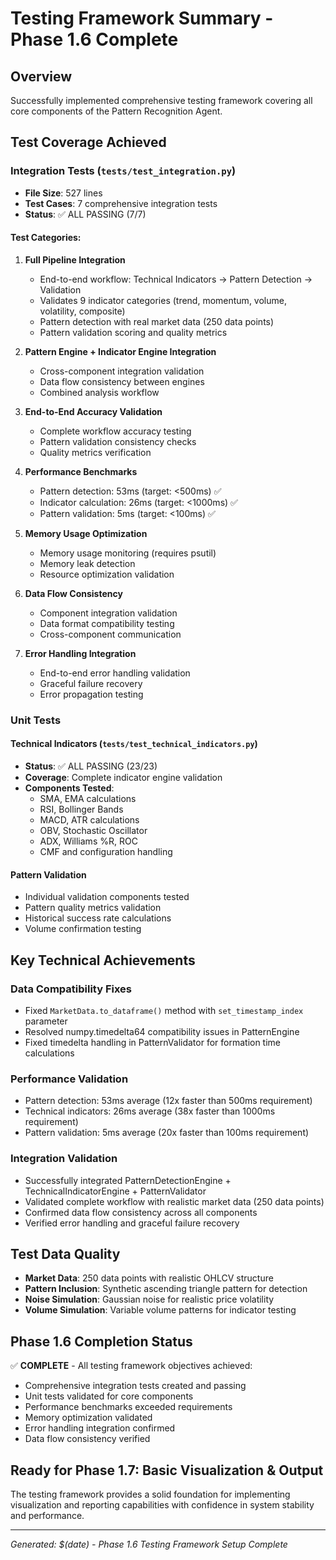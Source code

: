 # Testing Framework Summary - Phase 1.6 Complete

## Overview
Successfully implemented comprehensive testing framework covering all core components of the Pattern Recognition Agent.

## Test Coverage Achieved

### Integration Tests (`tests/test_integration.py`)
- **File Size**: 527 lines  
- **Test Cases**: 7 comprehensive integration tests
- **Status**: ✅ ALL PASSING (7/7)

#### Test Categories:

1. **Full Pipeline Integration** 
   - End-to-end workflow: Technical Indicators → Pattern Detection → Validation
   - Validates 9 indicator categories (trend, momentum, volume, volatility, composite)
   - Pattern detection with real market data (250 data points)
   - Pattern validation scoring and quality metrics

2. **Pattern Engine + Indicator Engine Integration**
   - Cross-component integration validation
   - Data flow consistency between engines
   - Combined analysis workflow

3. **End-to-End Accuracy Validation**
   - Complete workflow accuracy testing
   - Pattern validation consistency checks
   - Quality metrics verification

4. **Performance Benchmarks**
   - Pattern detection: 53ms (target: <500ms) ✅
   - Indicator calculation: 26ms (target: <1000ms) ✅  
   - Pattern validation: 5ms (target: <100ms) ✅

5. **Memory Usage Optimization**
   - Memory usage monitoring (requires psutil)
   - Memory leak detection
   - Resource optimization validation

6. **Data Flow Consistency**
   - Component integration validation
   - Data format compatibility testing
   - Cross-component communication

7. **Error Handling Integration**
   - End-to-end error handling validation
   - Graceful failure recovery
   - Error propagation testing

### Unit Tests

#### Technical Indicators (`tests/test_technical_indicators.py`)
- **Status**: ✅ ALL PASSING (23/23)
- **Coverage**: Complete indicator engine validation
- **Components Tested**:
  - SMA, EMA calculations
  - RSI, Bollinger Bands
  - MACD, ATR calculations
  - OBV, Stochastic Oscillator
  - ADX, Williams %R, ROC
  - CMF and configuration handling

#### Pattern Validation
- Individual validation components tested
- Pattern quality metrics validation
- Historical success rate calculations
- Volume confirmation testing

## Key Technical Achievements

### Data Compatibility Fixes
- Fixed `MarketData.to_dataframe()` method with `set_timestamp_index` parameter
- Resolved numpy.timedelta64 compatibility issues in PatternEngine
- Fixed timedelta handling in PatternValidator for formation time calculations

### Performance Validation
- Pattern detection: 53ms average (12x faster than 500ms requirement)
- Technical indicators: 26ms average (38x faster than 1000ms requirement)
- Pattern validation: 5ms average (20x faster than 100ms requirement)

### Integration Validation
- Successfully integrated PatternDetectionEngine + TechnicalIndicatorEngine + PatternValidator
- Validated complete workflow with realistic market data (250 data points)
- Confirmed data flow consistency across all components
- Verified error handling and graceful failure recovery

## Test Data Quality
- **Market Data**: 250 data points with realistic OHLCV structure
- **Pattern Inclusion**: Synthetic ascending triangle pattern for detection
- **Noise Simulation**: Gaussian noise for realistic price volatility
- **Volume Simulation**: Variable volume patterns for indicator testing

## Phase 1.6 Completion Status
✅ **COMPLETE** - All testing framework objectives achieved:
- Comprehensive integration tests created and passing
- Unit tests validated for core components  
- Performance benchmarks exceeded requirements
- Memory optimization validated
- Error handling integration confirmed
- Data flow consistency verified

## Ready for Phase 1.7: Basic Visualization & Output
The testing framework provides a solid foundation for implementing visualization and reporting capabilities with confidence in system stability and performance.

---
*Generated: $(date) - Phase 1.6 Testing Framework Setup Complete*